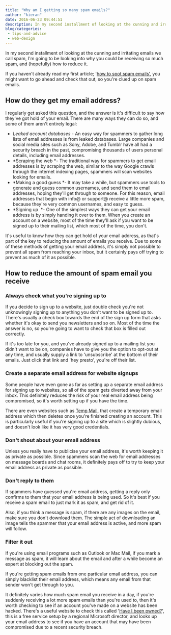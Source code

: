 ```yaml
---
title: "Why am I getting so many spam emails?"
author: "kieran"
date: 2016-06-23 09:44:51
description: In my second installment of looking at the cunning and irritating emails we call spam, I'm going to be looking into why you could be receiving so much spam.
blog/categories: 
 - tips-and-advice
 - web-design
---
```


In my second installment of looking at the cunning and irritating emails we call spam, I'm going to be looking into why you could be receiving so much spam, and (hopefully) how to reduce it.

If you haven't already read my first article; '[how to spot spam emails'](/blog/how-to-spot-spam-emails/), you might want to go ahead and check that out, so you're clued up on spam emails.

## How do they get my email address?

I regularly get asked this question, and the answer is it's difficult to say how they've got hold of your email. There are many ways they can do so, and some of them aren't entirely legal:

- *Leaked account databases* - An easy way for spammers to gather long lists of email addresses is from leaked databases. Large companies and social media sites such as Sony, Adobe, and Tumblr have all had a security breach in the past, compromising thousands of users personal details, including email addresses.
- *Scraping the web *- The traditional way for spammers to get email addresses is by scraping the web, similar to the way Google crawls through the internet indexing pages, spammers will scan websites looking for emails.
- *Making a good guess *- It may take a while, but spammers use tools to generate and guess common usernames, and send them to email addresses, hoping they'll get through to someone. For this reason, email addresses that begin with info@ or support@ receive a little more spam, because they're very common usernames, and easy to guess.
- *Signing up  *- One of the simplest ways they can get your email address is by simply handing it over to them. When you create an account on a website, most of the time they'll ask if you want to be signed up to their mailing list, which most of the time, you don't.


It's useful to know how they can get hold of your email address, as that's part of the key to reducing the amount of emails you receive. Due to some of these methods of getting your email address, it's simply not possible to prevent all spam from reaching your inbox, but it certainly pays off trying to prevent as much of it as possible.

## How to reduce the amount of spam email you receive


### Always check what you're signing up to

If you decide to sign up to a website, just double check you're not unknowingly signing up to anything you don't want to be signed up to. There's usually a check box towards the end of the sign up form that asks whether it's okay to send you newsletters and so on. Most of the time the answer is no, so you're going to want to check that box is filled out correctly.

If it's too late for you, and you've already signed up to a mailing list you didn't want to be on, companies have to give you the option to opt-out at any time, and usually supply a link to 'unsubscribe' at the bottom of their emails. Just click that link and 'hey presto', you're off their list.

### Create a separate email address for website signups

Some people have even gone as far as setting up a separate email address for signing up to websites, so all of the spam gets diverted away from your inbox. This definitely reduces the risk of your real email address being compromised, so it's worth setting up if you have the time.

There are even websites such as [Temp Mail](https://temp-mail.org/en/), that create a temporary email address which then deletes once you're finished creating an account. This is particularly useful if you're signing up to a site which is slightly dubious, and doesn't look like it has very good credentials.

### Don't shout about your email address

Unless you really have to publicise your email address, it's worth keeping it as private as possible. Since spammers scan the web for email addresses on message boards and chat rooms, it definitely pays off to try to keep your email address as private as possible.

### Don't reply to them

If spammers have guessed you're email address, getting a reply only confirms to them that your email address is being used. So it's best if you receive a spam email to just mark it as spam, and get rid of it.

Also, if you think a message is spam, if there are any images on the email, make sure you don't download them. The simple act of downloading an image tells the spammer that your email address is active, and more spam will follow.

### Filter it out

If you're using email programs such as Outlook or Mac Mail, if you mark a message as spam, it will learn about the email and after a while become an expert at blocking out the spam.

If you're getting spam emails from one particular email address, you can simply blacklist their email address, which means any email from that sender won't get through to you.

It definitely varies how much spam email you receive in a day, if you're suddenly receiving a lot more spam emails than you're used to, then it's worth checking to see if an account you've made on a website has been hacked. There's a useful website to check this called '[Have I been pwned?](https://haveibeenpwned.com/)', this is a free service setup by a regional Microsoft director, and looks up your email address to see if you have an account that may have been compromised due to a recent security breach.


